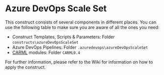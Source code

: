 # Azure DevOps Scale Set

This construct consists of several components in different places. You can use the following table to make sure you are aware of all the ones you need:

- Construct Templates, Scripts & Parameters: Folder `constructs\azureDevOpsScaleSet`
- Azure DevOps Pipelines: Folder  `.azuredevops\azureDevOpsScaleSet`
- [CARML](https://aka.ms/CARML) modules: Folder `CARML0.4`

For further information, please refer to the Wiki for information on how to apply the construct.
